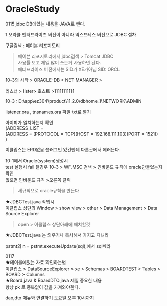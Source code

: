 # OracleStudy
0115   jdbc
DB에있는 내용을 JAVA로 뺀다.</br>

1.오라클 엔터프라이즈 버전이 아니라 익스프레스 버전으로 JDBC 절차</br>

구글검색 : 메이븐 리포지토리</br>
> 메이븐 리포지토리에서 jdbc검색 > Tomcat JDBC</br>
사용률 보고 제일 많이 쓰는거 사용하면 된다.</br>
에터프라이즈 버전에서는 SID가 XE가아님  SID: ORCL</br>

10-3의 시작 > ORACLE-DB > NET MANAGER > </br>

리스너 > lister> 호스트 >11111111111 </br>

10-3 : D:\app\ez304\product\11.2.0\dbhome_1\NETWORK\ADMIN </br>

listener.ora , tnsnames.ora 파일 txt로 열기</br>

아이피가 일치하는지 확인</br>
    (ADDRESS_LIST =</br>
      (ADDRESS = (PROTOCOL = TCP)(HOST = 192.168.111.103)(PORT = 1521))</br>
    )</br>

이클립스는 ERD없음 플러그인 있긴한데 다른곳에서 에러뜬다.</br>

10-1에서 Oracle(system)생성시</br>
test 실행시 fail 뜰경우 10-3 > WF.MSC 검색 > 인바운드 규칙에 oracle만들었는지 확인</br>
없으면 인바운드 규칙 >오른쪽 클릭 </br>
> 새규칙으로 oracle규칙을 만든다</br>

★JDBCTest.java 작업시</br>
이클립스 상단의 Window > show view > other > Data Management > Data Source Explorer</br>
>open > 이클립스 상단아래에 배치할것</br>

★JDBCTest.java 는 외우거나 복사해서 가지고 다녀라</br>

pstmt의 n = pstmt.executeUpdate(sql);에서 sql빼라</br>

0117</br>
★테이블에있는 자료 확인하는법</br>
이클립스 > DataSourceExplorer > xe > Schemas > BOARDTEST > Tables > BOARD > Columns</br>
★Board.java & BoardDTO.java 제일 중요한 내용</br>
항상 pk 로 중복없이 값을 가져와야한다.</br>

dao,dto 메뉴와 연결하기 토요일 오후 10시까지
